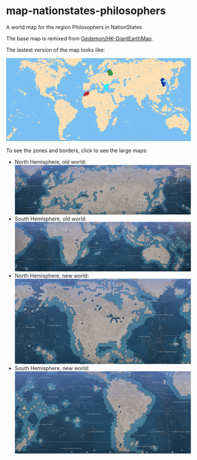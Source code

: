 # map-nationstates-philosophers

A world map for the region Philosophers in NationStates

The base map is remixed from [Gedemon/HK-GiantEarthMap](https://github.com/Gedemon/HK-GiantEarthMap).

The lastest version of the map looks like:

![base map](latest.png)

To see the zones and borders, click to see the large maps:
- North Hemisphere, old world:
    [![North Hemisphere, old world](images/old_world_north.jpg)](https://github.com/MountAye/map-nationstates-philosophers/blob/main/images/old_world_north.jpg)
- South Hemisphere, old world:
    [![South Hemisphere, old world](images/old_world_south.jpg)](https://github.com/MountAye/map-nationstates-philosophers/blob/main/images/old_world_south.jpg)
- North Hemisphere, new world:
    [![North Hemisphere, new world](images/new_world_north.jpg)](https://github.com/MountAye/map-nationstates-philosophers/blob/main/images/new_world_north.jpg)
- South Hemisphere, new world:
    [![South Hemisphere, new world](images/new_world_south.jpg)](https://github.com/MountAye/map-nationstates-philosophers/blob/main/images/new_world_south.jpg)
